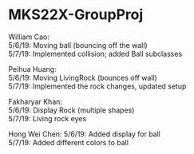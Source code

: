 # MKS22X-GroupProj
William Cao:  
5/6/19: Moving ball (bouncing off the wall)  
5/7/19: Implemented collision; added Ball subclasses

Peihua Huang:  
5/6/19: Moving LivingRock (bounces off wall)  
5/7/19: Implemented the rock changes, updated setup    

Fakharyar Khan:  
5/6/19: Display Rock (multiple shapes)  
5/7/19: Living rock eyes  

Hong Wei Chen:
5/6/19: Added display for ball  
5/7/19: Added different colors to ball  
